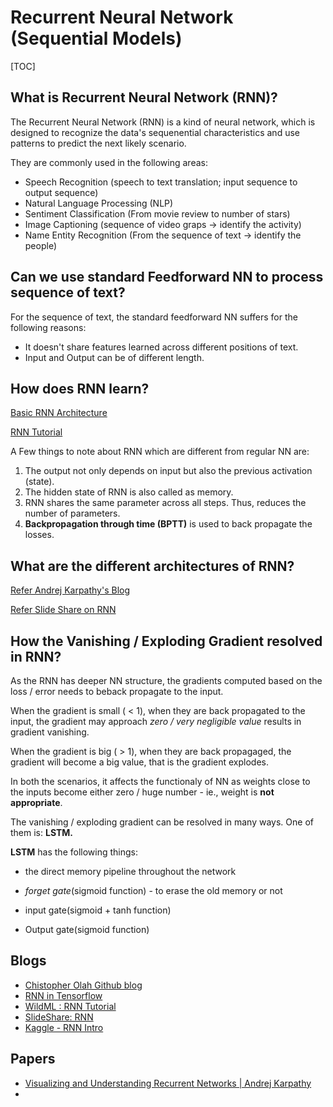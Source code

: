 # Recurrent Neural Network (Sequential Models)

[TOC]

## What is Recurrent Neural Network (RNN)?

The Recurrent Neural Network (RNN) is a kind of neural network, which is designed to recognize the data's sequenential characteristics and use patterns to predict the next likely scenario.

They are commonly used in the following areas:

* Speech Recognition (speech to text translation; input sequence to output sequence)
* Natural Language Processing (NLP)
* Sentiment Classification (From movie review to number of stars)
* Image Captioning (sequence of video graps -> identify the activity)
* Name Entity Recognition (From the sequence of text -> identify the people)

## Can we use standard Feedforward NN to process sequence of text?

For the sequence of  text, the standard feedforward NN suffers for the following reasons:

* It doesn't share features learned across different positions of text.
* Input and Output can be of different length.

## How does RNN learn?

[Basic RNN Architecture](https://images.app.goo.gl/2F6VKAHsir2SMsaa7)

[RNN Tutorial](<http://www.wildml.com/2015/09/recurrent-neural-networks-tutorial-part-1-introduction-to-rnns/>)

A Few things to note about RNN which are different from regular NN are:

1. The output not only depends on input but also the previous activation (state). 
2. The hidden state of RNN is also called as memory.
3. RNN shares the same parameter across all steps. Thus, reduces the number of parameters.
4. **Backpropagation through time (BPTT)** is used to back propagate the losses.

## What are the different architectures of RNN?

[Refer Andrej Karpathy's Blog](<http://karpathy.github.io/2015/05/21/rnn-effectiveness/>)

[Refer Slide Share on RNN](<https://www.slideshare.net/ananth/recurrent-neural-networks-lstm-and-gru>)



## How the Vanishing  / Exploding Gradient resolved in RNN?

As the RNN has deeper NN structure, the gradients computed based on the loss / error needs to beback propagate to the input. 

When the gradient is small ( < 1), when they are back propagated to the input, the gradient may approach *zero / very negligible value* results in gradient vanishing. 

When the gradient is big ( > 1), when they are back propagaged, the gradient will become a big value, that is the gradient explodes. 

In both the scenarios, it affects the functionaly of NN as weights close to the inputs become either zero / huge number - ie., weight is **not appropriate**.

The vanishing / exploding gradient can be resolved in many ways. One of them is: **LSTM.**

**LSTM** has the following things:

* the direct memory pipeline throughout the network

* *forget gate*(sigmoid function) - to erase the old memory or not

* input gate(sigmoid + tanh function)

* Output gate(sigmoid function)

  



## Blogs

* [Chistopher Olah Github blog](<http://colah.github.io/posts/2015-08-Understanding-LSTMs/>)
* [RNN in Tensorflow](<https://r2rt.com/recurrent-neural-networks-in-tensorflow-i.html>)
* [WildML : RNN Tutorial](<http://www.wildml.com/2015/09/recurrent-neural-networks-tutorial-part-1-introduction-to-rnns/>)
* [SlideShare: RNN](<https://www.slideshare.net/ananth/recurrent-neural-networks-lstm-and-gru>)
* [Kaggle - RNN Intro](<https://www.kaggle.com/honeysingh/intro-to-recurrent-neural-networks-lstm-gru>)



## Papers

* [Visualizing and Understanding Recurrent Networks | Andrej Karpathy ](<https://arxiv.org/pdf/1506.02078v2.pdf>)
* 